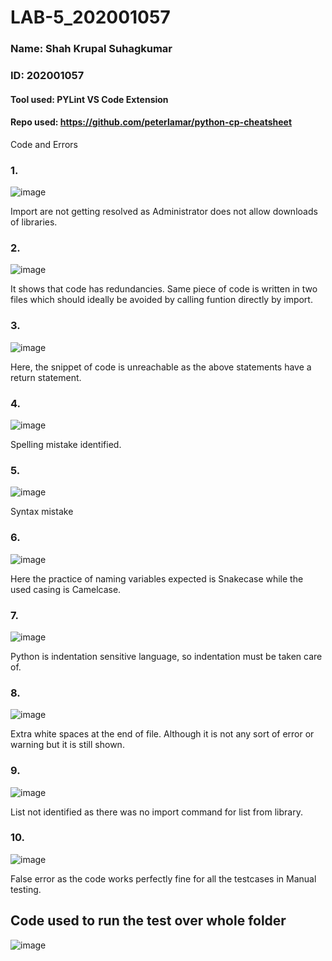 # LAB-5_202001057
### Name: Shah Krupal Suhagkumar
### ID: 202001057

#### Tool used: PYLint VS Code Extension
#### Repo used: https://github.com/peterlamar/python-cp-cheatsheet 

Code and Errors

### 1.
![image](https://user-images.githubusercontent.com/77288288/225276776-1980c558-f362-4393-9af6-d9655036bad4.png)

Import are not getting resolved as Administrator does not allow downloads of libraries.

### 2.
![image](https://user-images.githubusercontent.com/77288288/225277124-3dc17443-b08a-48e0-9cc4-5be5cca04b65.png)

It shows that code has redundancies. Same piece of code is written in two files which should ideally be avoided by calling funtion directly by import.

### 3.
![image](https://user-images.githubusercontent.com/77288288/225274543-39e253ab-0870-4fe4-9bbe-b470ee5dca86.png)

Here, the snippet of code is unreachable as the above statements have a return statement.

### 4.
![image](https://user-images.githubusercontent.com/77288288/225275195-1cd259c3-2d3c-4ed1-8a15-8a8156cc52c3.png)

Spelling mistake identified.

### 5.
![image](https://user-images.githubusercontent.com/77288288/225275910-60c72149-acbb-4427-9328-911b2b790775.png)

Syntax mistake

### 6.
![image](https://user-images.githubusercontent.com/77288288/225273562-4d13a6f2-3bb2-4c7b-8a8c-3e782265d23c.png)

Here the practice of naming variables expected is Snakecase while the used casing is Camelcase.

### 7.
![image](https://user-images.githubusercontent.com/77288288/225274024-a0376b5f-f523-4f34-be74-797ab15d0d90.png)

Python is indentation sensitive language, so indentation must be taken care of.

### 8.
![image](https://user-images.githubusercontent.com/77288288/225277877-c37cfafb-1c7c-4ba0-974c-91f69409347d.png)

Extra white spaces at the end of file. Although it is not any sort of error or warning but it is still shown.

### 9.
![image](https://user-images.githubusercontent.com/77288288/225278411-408b0766-cd40-4d51-8d57-88c47a5fcd2f.png)

List not identified as there was no import command for list from library.

### 10.
![image](https://user-images.githubusercontent.com/77288288/225278965-3882fbfa-e601-402f-856b-45f5f8efbffa.png)

False error as the code works perfectly fine for all the testcases in Manual testing.

## Code used to run the test over whole folder
![image](https://user-images.githubusercontent.com/77288288/225279467-36537ca6-acd8-4285-8f3f-423d7a4dd967.png)
